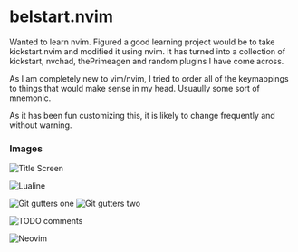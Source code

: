 # belstart.nvim

Wanted to learn nvim. Figured a good learning project would be to take
kickstart.nvim and modified it using nvim. It has turned into a collection of
kickstart, nvchad, thePrimeagen and random plugins I have come across.

As I am completely new to vim/nvim, I tried to order all of the keymappings to
things that would make sense in my head. Usuaully some sort of mnemonic.

As it has been fun customizing this, it is likely to change frequently and
without warning.

### Images

![Title Screen](https://belsrc.github.io/gist-images/terminal/nvim-title-mac)

![Lualine](https://belsrc.github.io/gist-images/terminal/lua-line-1)

![Git gutters one](https://belsrc.github.io/gist-images/terminal/git-gutter-1)
![Git gutters two](https://belsrc.github.io/gist-images/terminal/git-gutter-2)

![TODO comments](https://belsrc.github.io/gist-images/terminal/todo-comments)

![Neovim](https://belsrc.github.io/gist-images/terminal/nvim-full)
